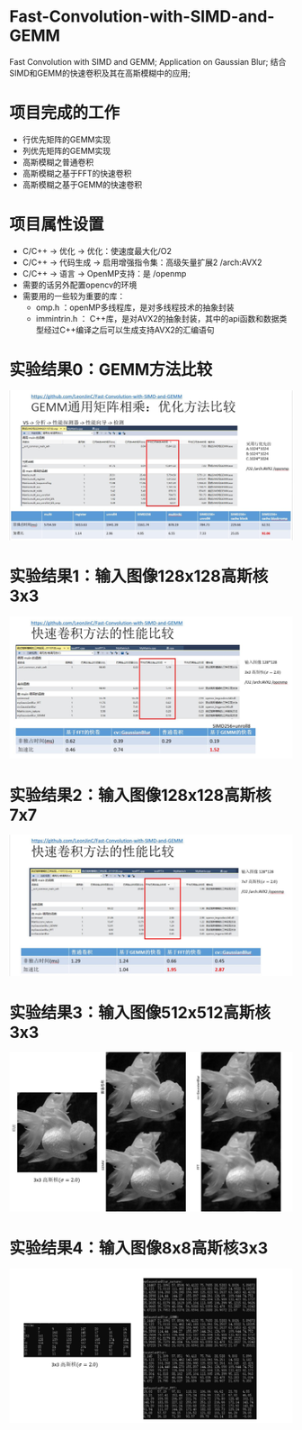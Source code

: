 # Fast-Convolution-with-SIMD-and-GEMM
Fast Convolution with SIMD and GEMM; 
Application on Gaussian Blur;
结合SIMD和GEMM的快速卷积及其在高斯模糊中的应用;

# 项目完成的工作
* 行优先矩阵的GEMM实现
* 列优先矩阵的GEMM实现
* 高斯模糊之普通卷积
* 高斯模糊之基于FFT的快速卷积
* 高斯模糊之基于GEMM的快速卷积


# 项目属性设置
* C/C++ -> 优化 -> 优化：使速度最大化/O2
* C/C++ -> 代码生成 -> 启用增强指令集：高级矢量扩展2 /arch:AVX2
* C/C++ -> 语言 -> OpenMP支持：是 /openmp
* 需要的话另外配置opencv的环境
* 需要用的一些较为重要的库：
  * omp.h ：openMP多线程库，是对多线程技术的抽象封装
  * immintrin.h ： C++库，是对AVX2的抽象封装，其中的api函数和数据类型经过C++编译之后可以生成支持AVX2的汇编语句


# 实验结果0：GEMM方法比较
![实验结果0](https://github.com/LeonJinC/Fast-Convolution-with-SIMD-and-GEMM/blob/main/RESULTS0GEMM.jpg)

# 实验结果1：输入图像128x128高斯核3x3
![实验结果1](https://github.com/LeonJinC/Fast-Convolution-with-SIMD-and-GEMM/blob/main/RESULTS1Fast_Convolution3.jpg)

# 实验结果2：输入图像128x128高斯核7x7
![实验结果2](https://github.com/LeonJinC/Fast-Convolution-with-SIMD-and-GEMM/blob/main/RESULTS2Fast_Convolution7.jpg)

# 实验结果3：输入图像512x512高斯核3x3
![实验结果3](https://github.com/LeonJinC/Fast-Convolution-with-SIMD-and-GEMM/blob/main/RESULTS3Image.jpg)

# 实验结果4：输入图像8x8高斯核3x3
![实验结果4](https://github.com/LeonJinC/Fast-Convolution-with-SIMD-and-GEMM/blob/main/RESULTS4Matrix.jpg)



